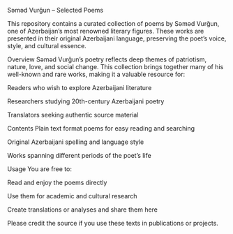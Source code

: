 Səməd Vurğun – Selected Poems

This repository contains a curated collection of poems by Səməd Vurğun, one of Azerbaijan’s most renowned literary figures. These works are presented in their original Azerbaijani language, preserving the poet’s voice, style, and cultural essence.

Overview
Səməd Vurğun’s poetry reflects deep themes of patriotism, nature, love, and social change. This collection brings together many of his well-known and rare works, making it a valuable resource for:

Readers who wish to explore Azerbaijani literature

Researchers studying 20th-century Azerbaijani poetry

Translators seeking authentic source material

Contents
Plain text format poems for easy reading and searching

Original Azerbaijani spelling and language style

Works spanning different periods of the poet’s life

Usage
You are free to:

Read and enjoy the poems directly

Use them for academic and cultural research

Create translations or analyses and share them here

Please credit the source if you use these texts in publications or projects.
